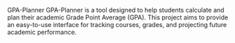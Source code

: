 GPA-Planner
GPA-Planner is a tool designed to help students calculate and plan their academic Grade Point Average (GPA). This project aims to provide an easy-to-use interface for tracking courses, grades, and projecting future academic performance.
